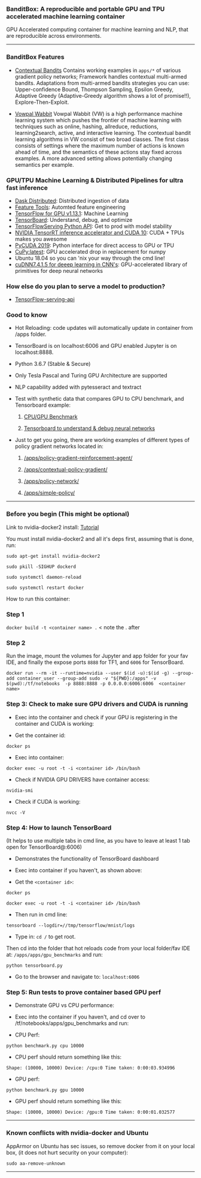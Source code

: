 ### BanditBox: A reproducible and portable GPU and TPU accelerated machine learning container 

GPU Accelerated computing container for machine learning and NLP, that are reproducible across environments.

-----------------------------------------------------------

### BanditBox Features ###

* [Contextual Bandits](https://contextual-bandits.readthedocs.io/en/latest/#installation)
  Contains working examples in ` apps/* ` of various gradient policy networks; Framework handles contextual multi-armed bandits. Adaptations from multi-armed bandits strategies you can use: Upper-confidence Bound, Thompson Sampling, Epsilon Greedy, Adaptive Greedy (Adaptive-Greedy algorithm shows a lot of promise!!), Explore-Then-Exploit.
  
* [Vowpal Wabbit](https://github.com/VowpalWabbit/vowpal_wabbit/wiki)
Vowpal Wabbit (VW) is a high performance machine learning system which pushes the frontier of machine learning with techniques such as online, hashing, allreduce, reductions, learning2search, active, and interactive learning. 
The contextual bandit learning algorithms in VW consist of two broad classes. The first class consists of settings where the maximum number of actions is known ahead of time, and the semantics of these actions stay fixed across examples. A more advanced setting allows potentially changing semantics per example.

### GPU/TPU Machine Learning & Distributed Pipelines for ultra fast inference

* [Dask Distributed](https://dask.org/): Distributed ingestion of data
* [Feature Tools](https://docs.featuretools.com/): Automted feature engineering
* [TensorFlow for GPU v1.13.1](https://www.tensorflow.org/install/gpu): Machine Learning
* [TensorBoard](https://www.datacamp.com/community/tutorials/tensorboard-tutorial): Understand, debug, and optimize 
* [TensorFlowServing Python API](https://www.tensorflow.org/tfx/guide/serving): Get to prod with model stability
* [NVIDIA TensorRT inference accelerator and CUDA 10](https://developer.nvidia.com/tensorrt): CUDA + TPUs makes you awesome
* [PyCUDA 2019](https://mathema.tician.de/software/pycuda/): Python interface for direct access to GPU or TPU
* [CuPy:latest](https://cupy.chainer.org/): GPU accelerated drop in replacement for numpy
* Ubuntu 18.04 so you can 'nix your way through the cmd line!
* [cuDNN7.4.1.5 for deeep learning in CNN's](https://developer.nvidia.com/cudnn): GPU-accelerated library of primitives for deep neural networks

### How else do you plan to serve a model to production?
* [TensorFlow-serving-api](https://www.tensorflow.org/tfx/guide/serving)

### Good to know
* Hot Reloading: code updates will automatically update in container from /apps folder.
* TensorBoard is on localhost:6006 and GPU enabled Jupyter is on localhost:8888.
* Python 3.6.7 (Stable & Secure)
* Only Tesla Pascal and Turing GPU Architecture are supported 
* NLP capability added with pytesseract and textract
* Test with synthetic data that compares GPU to CPU benchmark, and Tensorboard example:
   
   1. [CPU/GPU Benchmark](https://github.com/joehoeller/bandit-box/blob/master/apps/gpu_benchmarks/benchmark.py)
   
   2. [Tensorboard to understand & debug neural networks](https://github.com/joehoeller/bandit-box/blob/master/apps/gpu_benchmarks/tensorboard.py)

* Just to get you going, there are working examples of different types of policy gradient networks located in:
       
    1.  [/apps/policy-gradient-reinforcement-agent/](https://github.com/joehoeller/bandit-box/blob/master/apps/policy-gradient-reinforcement-agent/Model-Network.ipynb)
       
    2.  [/apps/contextual-policy-gradient/](https://github.com/joehoeller/bandit-box/tree/master/apps/contextual-policy-gradient)
       
    3.  [/apps/policy-network/](https://github.com/joehoeller/bandit-box/tree/master/apps/policy-network)
       
    4.  [/apps/simple-policy/](https://github.com/joehoeller/bandit-box/blob/master/apps/simple-policy/Simple-Policy.ipynb)

-------------------------------------------------------------


### Before you begin (This might be optional) ###

Link to nvidia-docker2 install: [Tutorial](https://medium.com/@sh.tsang/docker-tutorial-5-nvidia-docker-2-0-installation-in-ubuntu-18-04-cb80f17cac65)

You must install nvidia-docker2 and all it's deps first, assuming that is done, run:


 ` sudo apt-get install nvidia-docker2 `
 
 ` sudo pkill -SIGHUP dockerd `
 
 ` sudo systemctl daemon-reload `
 
 ` sudo systemctl restart docker `
 

How to run this container:


### Step 1 ###

` docker build -t <container name> . `  < note the . after <container name>


### Step 2 ###

Run the image, mount the volumes for Jupyter and app folder for your fav IDE, and finally the expose ports `8888` for TF1, and `6006` for TensorBoard.


` docker run --rm -it --runtime=nvidia --user $(id -u):$(id -g) --group-add container_user --group-add sudo -v "${PWD}:/apps" -v $(pwd):/tf/notebooks  -p 8888:8888 -p 0.0.0.0:6006:6006  <container name> `


### Step 3: Check to make sure GPU drivers and CUDA is running ###

- Exec into the container and check if your GPU is registering in the container and CUDA is working:

- Get the container id:

` docker ps `

- Exec into container:

` docker exec -u root -t -i <container id> /bin/bash `

- Check if NVIDIA GPU DRIVERS have container access:

` nvidia-smi `

- Check if CUDA is working:

` nvcc -V `


### Step 4: How to launch TensorBoard ###

(It helps to use multiple tabs in cmd line, as you have to leave at least 1 tab open for TensorBoard@:6006)

- Demonstrates the functionality of TensorBoard dashboard


- Exec into container if you haven't, as shown above:


- Get the `<container id>`:
 

` docker ps `


` docker exec -u root -t -i <container id> /bin/bash `


- Then run in cmd line:


` tensorboard --logdir=//tmp/tensorflow/mnist/logs `


- Type in: ` cd / ` to get root.

Then cd into the folder that hot reloads code from your local folder/fav IDE at: `/apps/apps/gpu_benchmarks` and run:


` python tensorboard.py `


- Go to the browser and navigate to: ` localhost:6006 `



### Step 5: Run tests to prove container based GPU perf ###

- Demonstrate GPU vs CPU performance:

- Exec into the container if you haven't, and cd over to /tf/notebooks/apps/gpu_benchmarks and run:

- CPU Perf:

` python benchmark.py cpu 10000 `

- CPU perf should return something like this:

`Shape: (10000, 10000) Device: /cpu:0
Time taken: 0:00:03.934996`

- GPU perf:

` python benchmark.py gpu 10000 `

- GPU perf should return something like this:

`Shape: (10000, 10000) Device: /gpu:0
Time taken: 0:00:01.032577`


--------------------------------------------------


### Known conflicts with nvidia-docker and Ubuntu ###

AppArmor on Ubuntu has sec issues, so remove docker from it on your local box, (it does not hurt security on your computer):

` sudo aa-remove-unknown `

--------------------------------------------------






